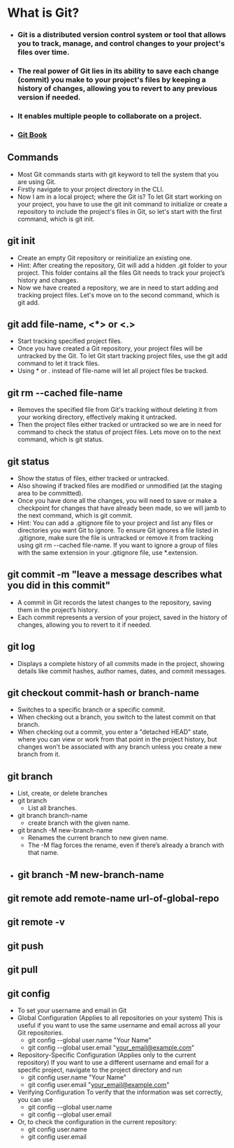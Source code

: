 # What is Git?
- ### Git is a distributed version control system or tool that allows you to track, manage, and control changes to your project's files over time.
- ### The real power of Git lies in its ability to save each change (commit) you make to your project's files by keeping a history of changes, allowing you to revert to any previous version if needed.
- ### It enables multiple people to collaborate on a project.
- ### [Git Book](https://git-scm.com/book/en/v2)

## Commands
- Most Git commands starts with git keyword to tell the system that you are using Git.
- Firstly navigate to your project directory in the CLI.
- Now I am in a local project; where the Git is? To let Git start working on your project, you have to use the git init command to initialize or create a repository to include the project's files in Git, so let's start with the first command, which is git init.

## git init
- Create an empty Git repository or reinitialize an existing one.
- Hint: After creating the repository, Git will add a hidden .git folder to your project. This folder contains all the files Git needs to track your project’s history and changes.
- Now we have created a repository, we are in need to start adding and tracking project files. Let's move on to the second command, which is git add.

## git add file-name, <*> or <.>
- Start tracking specified project files.
- Once you have created a Git repository, your project files will be untracked by the Git. To let Git start tracking project files, use the git add command to let it track files.
- Using * or . instead of file-name will let all project files be tracked.

## git rm --cached file-name
- Removes the specified file from Git's tracking without deleting it from your working directory, effectively making it untracked.
- Then the project files either tracked or untracked so we are in need for command to check the status of project files. Lets move on to the next command, which is git status.

## git status
- Show the status of files, either tracked or untracked.
- Also showing if tracked files are modified or unmodified (at the staging area to be committed).
- Once you have done all the changes, you will need to save or make a checkpoint for changes that have already been made, so we will jamb to the next command, which is git commit.
- Hint: You can add a .gitignore file to your project and list any files or directories you want Git to ignore. To ensure Git ignores a file listed in .gitignore, make sure the file is untracked or remove it from tracking using git rm --cached file-name. If you want to ignore a group of files with the same extension in your .gitignore file, use *.extension.

## git commit -m "leave a message describes what you did in this commit"
- A commit in Git records the latest changes to the repository, saving them in the project’s history.
- Each commit represents a version of your project, saved in the history of changes, allowing you to revert to it if needed.

## git log
- Displays a complete history of all commits made in the project, showing details like commit hashes, author names, dates, and commit messages.

## git checkout commit-hash or branch-name 
- Switches to a specific branch or a specific commit.
- When checking out a branch, you switch to the latest commit on that branch.
- When checking out a commit, you enter a "detached HEAD" state, where you can view or work from that point in the project history, but changes won't be associated with any branch unless you create a new branch from it.

## git branch
- List, create, or delete branches
- git branch
  - List all branches.
- git branch branch-name
  - create branch with the given name.
- git branch -M new-branch-name
  - Renames the current branch to new given name.
  - The -M flag forces the rename, even if there’s already a branch with that name.
- git branch -M new-branch-name
  -

## git remote add remote-name url-of-global-repo

## git remote -v

## git push 

## git pull

## git config
- To set your username and email in Git
- Global Configuration (Applies to all repositories on your system) This is useful if you want to use the same username and email across all your Git repositories.
  - git config --global user.name "Your Name"
  - git config --global user.email "your_email@example.com"
- Repository-Specific Configuration (Applies only to the current repository) If you want to use a different username and email for a specific project, navigate to the project directory and run
  - git config user.name "Your Name"
  - git config user.email "your_email@example.com"
- Verifying Configuration To verify that the information was set correctly, you can use
  - git config --global user.name
  - git config --global user.email
- Or, to check the configuration in the current repository:
  - git config user.name
  - git config user.email

  
